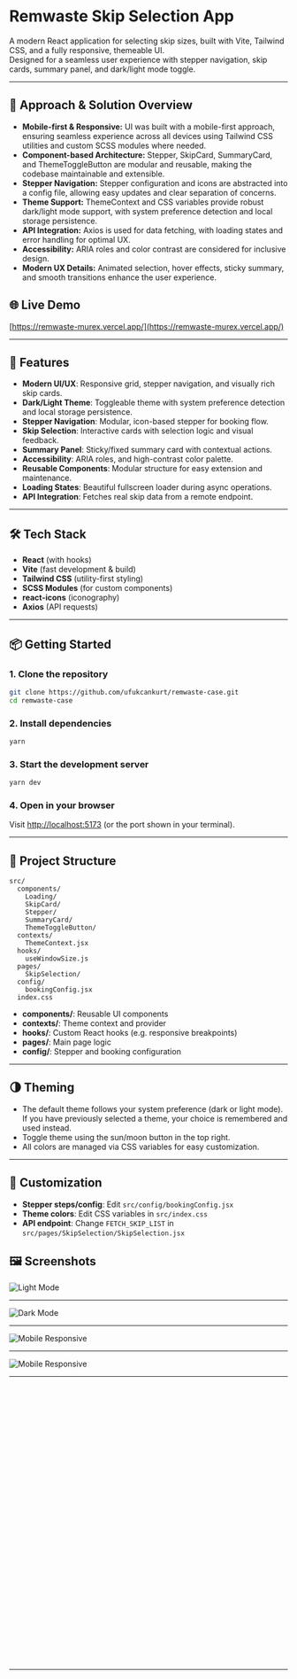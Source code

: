 # Remwaste Skip Selection App

A modern React application for selecting skip sizes, built with Vite, Tailwind CSS, and a fully responsive, themeable UI.  
Designed for a seamless user experience with stepper navigation, skip cards, summary panel, and dark/light mode toggle.

---

## 🧩 Approach & Solution Overview

- **Mobile-first & Responsive:** UI was built with a mobile-first approach, ensuring seamless experience across all devices using Tailwind CSS utilities and custom SCSS modules where needed.
- **Component-based Architecture:** Stepper, SkipCard, SummaryCard, and ThemeToggleButton are modular and reusable, making the codebase maintainable and extensible.
- **Stepper Navigation:** Stepper configuration and icons are abstracted into a config file, allowing easy updates and clear separation of concerns.
- **Theme Support:** ThemeContext and CSS variables provide robust dark/light mode support, with system preference detection and local storage persistence.
- **API Integration:** Axios is used for data fetching, with loading states and error handling for optimal UX.
- **Accessibility:** ARIA roles and color contrast are considered for inclusive design.
- **Modern UX Details:** Animated selection, hover effects, sticky summary, and smooth transitions enhance the user experience.

## 🌐 Live Demo

[https://remwaste-murex.vercel.app/](https://remwaste-murex.vercel.app/)

---

## 🚀 Features

- **Modern UI/UX**: Responsive grid, stepper navigation, and visually rich skip cards.
- **Dark/Light Theme**: Toggleable theme with system preference detection and local storage persistence.
- **Stepper Navigation**: Modular, icon-based stepper for booking flow.
- **Skip Selection**: Interactive cards with selection logic and visual feedback.
- **Summary Panel**: Sticky/fixed summary card with contextual actions.
- **Accessibility**: ARIA roles, and high-contrast color palette.
- **Reusable Components**: Modular structure for easy extension and maintenance.
- **Loading States**: Beautiful fullscreen loader during async operations.
- **API Integration**: Fetches real skip data from a remote endpoint.

---

## 🛠️ Tech Stack

- **React** (with hooks)
- **Vite** (fast development & build)
- **Tailwind CSS** (utility-first styling)
- **SCSS Modules** (for custom components)
- **react-icons** (iconography)
- **Axios** (API requests)

---

## 📦 Getting Started

### 1. Clone the repository
```bash
git clone https://github.com/ufukcankurt/remwaste-case.git
cd remwaste-case
```

### 2. Install dependencies
```bash
yarn
```

### 3. Start the development server
```bash
yarn dev
```

### 4. Open in your browser
Visit [http://localhost:5173](http://localhost:5173) (or the port shown in your terminal).

---

## 📁 Project Structure

```
src/
  components/
    Loading/
    SkipCard/
    Stepper/
    SummaryCard/
    ThemeToggleButton/
  contexts/
    ThemeContext.jsx
  hooks/
    useWindowSize.js
  pages/
    SkipSelection/
  config/
    bookingConfig.jsx
  index.css
```

- **components/**: Reusable UI components
- **contexts/**: Theme context and provider
- **hooks/**: Custom React hooks (e.g. responsive breakpoints)
- **pages/**: Main page logic
- **config/**: Stepper and booking configuration

---

## 🌗 Theming

- The default theme follows your system preference (dark or light mode). If you have previously selected a theme, your choice is remembered and used instead.
- Toggle theme using the sun/moon button in the top right.
- All colors are managed via CSS variables for easy customization.

---

## 📝 Customization

- **Stepper steps/config**: Edit `src/config/bookingConfig.jsx`
- **Theme colors**: Edit CSS variables in `src/index.css`
- **API endpoint**: Change `FETCH_SKIP_LIST` in `src/pages/SkipSelection/SkipSelection.jsx`

## 🖼️ Screenshots

![Light Mode](./public/ss/ss_1.png)

---

![Dark Mode](./public/ss/ss_2.png)

---

![Mobile Responsive](./public/ss/ss_3.png)

---

![Mobile Responsive](./public/ss/ss_5.png)

---

<div style="display: flex; justify-content: center; gap: 32px; height: 500px;"> 
<img alt="" src="./public/ss/ss_6.png" >
<img alt="" src="./public/ss/ss_8.png">
</div>

---
